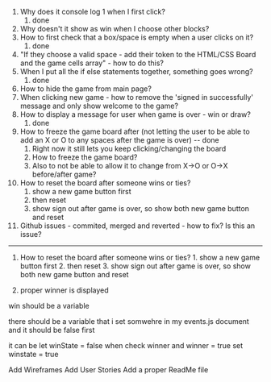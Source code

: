 
1. Why does it console log 1 when I first click?
   1. done
2. Why doesn't it show as win when I choose other blocks? 
3. How to first check that a box/space is empty when a user clicks on it?
   1. done
4. "If they choose a valid space - add their token to the HTML/CSS Board and the game cells array" - how to do this?
5. When I put all the if else statements together, something goes wrong?
   1. done
6. How to hide the game from main page?
7. When clicking new game - how to remove the 'signed in successfully' message and only show welcome to the game?
8. How to display a message for user when game is over - win or draw?
   1. done
9.  How to freeze the game board after (not letting the user to be able to add an X or O to any spaces after the game is over) -- done
    1.  Right now it still lets you keep clicking/changing the board
    2.  How to freeze the game board?
    3.  Also to not be able to allow it to change from X->O or O->X before/after game?
10. How to reset the board after someone wins or ties? 
    1.  show a new game button first 
    2.  then reset 
    3.  show sign out after game is over, so show both new game button and reset 
11. Github issues - commited, merged and reverted - how to fix? Is this an issue?


----

  1.  How to reset the board after someone wins or ties? 
    1.  show a new game button first 
    2.  then reset 
    3.  show sign out after game is over, so show both new game button and reset 

2. proper winner is displayed

win should be a variable 

there should be a variable that i set somwehre in my events.js document and it should be false first

it can be let winState = false
when check winner and winner = true
set winstate = true 




Add Wireframes
Add User Stories
Add a proper ReadMe file
